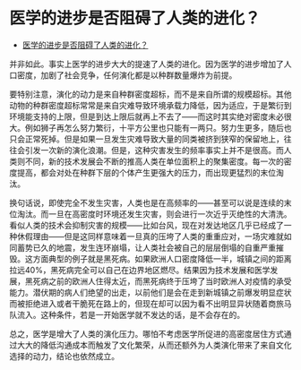 # 医学的进步是否阻碍了人类的进化？

- [医学的进步是否阻碍了人类的进化？](https://www.zhihu.com/question/282289192/answer/425412294)


并非如此。事实上医学的进步大大的提速了人类的进化。因为医学的进步增加了人口密度，加剧了社会竞争，任何演化都是以种群数量爆炸为前提。

要特别注意，演化的动力是来自种群密度超标，而不是来自所谓的规模超标。其他动物的种群密度超标常常是来自灾难导致环境承载力降低，因为适应，于是繁衍到环境能支持的上限，但是到达上限后就再上不去了——而这时其实绝对密度未必很大。例如狮子再怎么努力繁衍，十平方公里也只能有一两只。努力生更多，随后也只会正常死掉。但是如果一旦发生灾难导致大量的同类被挤到狭窄的保留地上，往往会引发一次新的演化浪潮。但是，这种灾害发生的频率事实上并不是很高。而人类则不同，新的技术发展会不断的推高人类在单位面积上的聚集密度。每一次的密度提高，都会对处在种群下层的个体产生更强大的压力，而出现更猛烈的末位淘汰。

换句话说，即使完全不发生灾害，人类也是在高频率的——甚至可以说是连续的末位淘汰。而一旦在高密度时环境还发生灾害，则会进行一次近乎灭绝性的大清洗。看似人类的技术会抑制灾害的规模——比如台风，现在对发达地区几乎已经成了一种休假理由——但是这同样意味着一旦真的压垮了人类的重重应对，一场灾难就如同蓄势已久的地震，发生连环崩塌，让人类社会被自己的层层倒塌的自重严重摧毁。这方面典型的例子就是黑死病。如果欧洲人口密度降低一半，城镇之间的距离拉远40%，黑死病完全可以自己在边界地区燃尽。结果因为技术发展和医学发展，黑死病之前的欧洲人住得太近，而黑死病终于压垮了当时欧洲人对疫情的承受能力。潜伏期的病人们绝望的出走，以前他们是会在走到新城镇之前爆发明显症状而被拒绝进入或者干脆死在路上的，但现在却可以因为看不出明显异状随着商旅马队流入。这种条件，若是一开始医学就不发达的话，是不会存在的。

总之，医学是增大了人类的演化压力。哪怕不考虑医学所促进的高密度居住方式通过大大的降低沟通成本而触发了文化繁荣，从而还额外为人类演化带来了来自文化选择的动力，结论也依然成立。